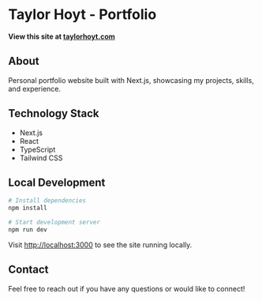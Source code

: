 # Taylor Hoyt - Portfolio

**View this site at [taylorhoyt.com](https://taylorhoyt.com)**

## About

Personal portfolio website built with Next.js, showcasing my projects, skills, and experience.

## Technology Stack

- Next.js
- React
- TypeScript
- Tailwind CSS

## Local Development

```bash
# Install dependencies
npm install

# Start development server
npm run dev
```

Visit [http://localhost:3000](http://localhost:3000) to see the site running locally.

## Contact

Feel free to reach out if you have any questions or would like to connect!
